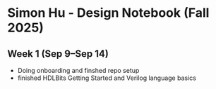 # Simon Hu - Design Notebook (Fall 2025)

## Week 1 (Sep 9–Sep 14)
- Doing onboarding and finshed repo setup
- finished HDLBits Getting Started and Verilog language basics
